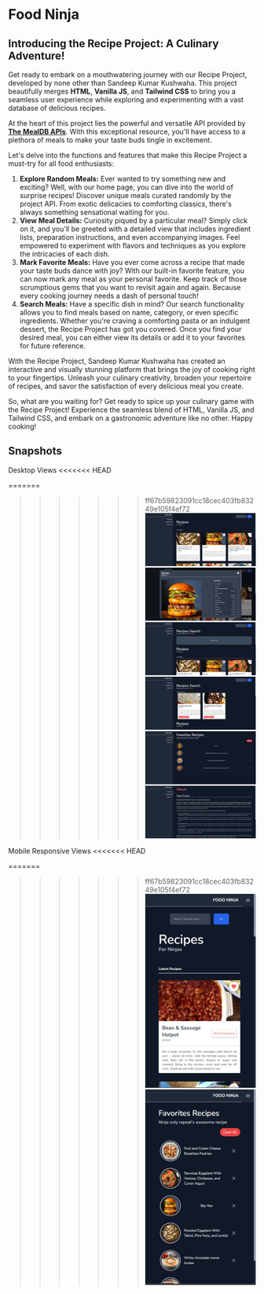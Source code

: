 # Food Ninja 

## Introducing the Recipe Project: A Culinary Adventure!

Get ready to embark on a mouthwatering journey with our Recipe Project, developed by none other than Sandeep Kumar Kushwaha. This project beautifully merges **HTML**, **Vanilla JS**, and **Tailwind CSS** to bring you a seamless user experience while exploring and experimenting with a vast database of delicious recipes.

At the heart of this project lies the powerful and versatile API provided by **[The MealDB APIs](https://www.themealdb.com/api.php)**. With this exceptional resource, you'll have access to a plethora of meals to make your taste buds tingle in excitement.

Let's delve into the functions and features that make this Recipe Project a must-try for all food enthusiasts:

1. **Explore Random Meals:** Ever wanted to try something new and exciting? Well, with our home page, you can dive into the world of surprise recipes! Discover unique meals curated randomly by the project API. From exotic delicacies to comforting classics, there's always something sensational waiting for you.
2. **View Meal Details:** Curiosity piqued by a particular meal? Simply click on it, and you'll be greeted with a detailed view that includes ingredient lists, preparation instructions, and even accompanying images. Feel empowered to experiment with flavors and techniques as you explore the intricacies of each dish.
3. **Mark Favorite Meals:** Have you ever come across a recipe that made your taste buds dance with joy? With our built-in favorite feature, you can now mark any meal as your personal favorite. Keep track of those scrumptious gems that you want to revisit again and again. Because every cooking journey needs a dash of personal touch!
4. **Search Meals:** Have a specific dish in mind? Our search functionality allows you to find meals based on name, category, or even specific ingredients. Whether you're craving a comforting pasta or an indulgent dessert, the Recipe Project has got you covered. Once you find your desired meal, you can either view its details or add it to your favorites for future reference.

With the Recipe Project, Sandeep Kumar Kushwaha has created an interactive and visually stunning platform that brings the joy of cooking right to your fingertips. Unleash your culinary creativity, broaden your repertoire of recipes, and savor the satisfaction of every delicious meal you create.

So, what are you waiting for? Get ready to spice up your culinary game with the Recipe Project! Experience the seamless blend of HTML, Vanilla JS, and Tailwind CSS, and embark on a gastronomic adventure like no other. Happy cooking!

## Snapshots

Desktop Views
<<<<<<< HEAD

=======
>>>>>>> ff67b59823091cc18cec403fb83249e105f4ef72
![Home Page](snaps/food-ninja-home-page.jpg)
![Recipe Details](snaps/food-ninja-recipe-details.jpg)
![No Search Results](snaps/food-ninja-no-search-results.jpg)
![Search Results](snaps/food-ninja-search-results.jpg)
![Favorites Page](snaps/food-ninja-favorites-page.jpg)
![About Page](snaps/food-ninja-about-page.jpg)

Mobile Responsive Views
<<<<<<< HEAD

=======
>>>>>>> ff67b59823091cc18cec403fb83249e105f4ef72
![Home Page in Mobile](snaps/food-ninja-mobile-home-page.jpg)
![Favorites Page](snaps/food-ninja-mobile-favorites-page.jpg)
